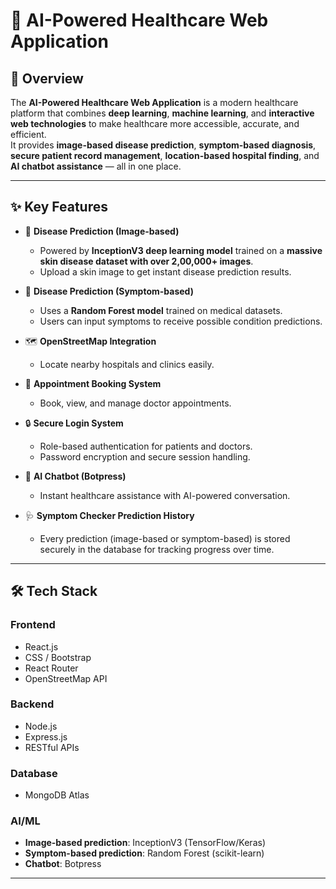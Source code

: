 # 🏥 AI-Powered Healthcare Web Application

## 📌 Overview
The **AI-Powered Healthcare Web Application** is a modern healthcare platform that combines **deep learning**, **machine learning**, and **interactive web technologies** to make healthcare more accessible, accurate, and efficient.  
It provides **image-based disease prediction**, **symptom-based diagnosis**, **secure patient record management**, **location-based hospital finding**, and **AI chatbot assistance** — all in one place.

---

## ✨ Key Features
- 🩻 **Disease Prediction (Image-based)**  
  - Powered by **InceptionV3 deep learning model** trained on a **massive skin disease dataset with over 2,00,000+ images**.
  - Upload a skin image to get instant disease prediction results.
  
- 🧾 **Disease Prediction (Symptom-based)**  
  - Uses a **Random Forest model** trained on medical datasets.
  - Users can input symptoms to receive possible condition predictions.

- 🗺 **OpenStreetMap Integration**  
  - Locate nearby hospitals and clinics easily.

- 📅 **Appointment Booking System**  
  - Book, view, and manage doctor appointments.

- 🔒 **Secure Login System**  
  - Role-based authentication for patients and doctors.
  - Password encryption and secure session handling.

- 💬 **AI Chatbot (Botpress)**  
  - Instant healthcare assistance with AI-powered conversation.

- 🩺 **Symptom Checker Prediction History**  
  - Every prediction (image-based or symptom-based) is stored securely in the database for tracking progress over time.

---

## 🛠 Tech Stack
### **Frontend**
- React.js
- CSS / Bootstrap
- React Router
- OpenStreetMap API

### **Backend**
- Node.js
- Express.js
- RESTful APIs

### **Database**
- MongoDB Atlas

### **AI/ML**
- **Image-based prediction**: InceptionV3 (TensorFlow/Keras)
- **Symptom-based prediction**: Random Forest (scikit-learn)
- **Chatbot**: Botpress

---

